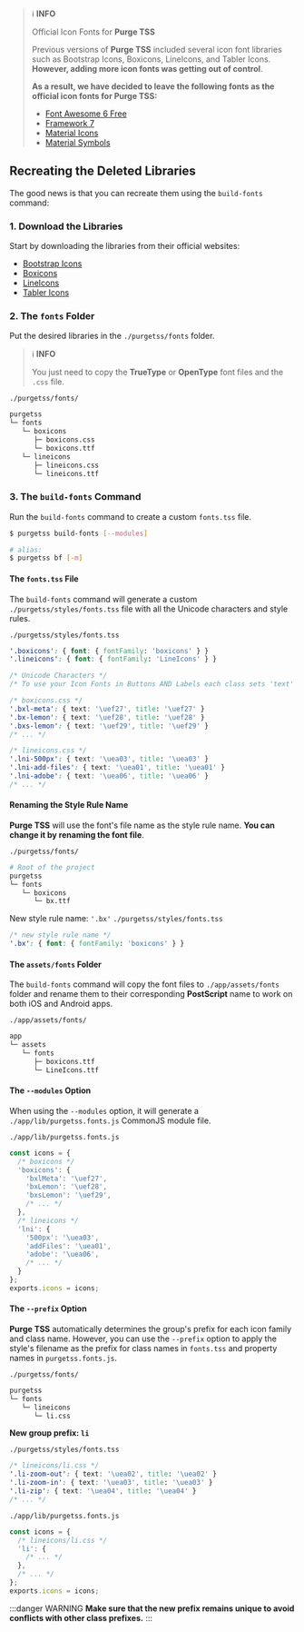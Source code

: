 > ℹ️ **INFO**
>
> Official Icon Fonts for **Purge TSS**
> 
> Previous versions of **Purge TSS** included several icon font libraries such as Bootstrap Icons, Boxicons, LineIcons, and Tabler Icons. **However, adding more icon fonts was getting out of control**.
> 
> **As a result, we have decided to leave the following fonts as the official icon fonts for Purge TSS:**
> 
> - [Font Awesome 6 Free](https://fontawesome.com)
> - [Framework 7](https://framework7.io/icons/)
> - [Material Icons](https://fonts.google.com/icons?icon.set=Material+Icons)
> - [Material Symbols](https://fonts.google.com/icons?icon.set=Material+Symbols)


## Recreating the Deleted Libraries
The good news is that you can recreate them using the `build-fonts` command:

### 1. Download the Libraries
Start by downloading the libraries from their official websites:

- [Bootstrap Icons](https://icons.getbootstrap.com)
- [Boxicons](https://boxicons.com)
- [LineIcons](https://lineicons.com/icons/?type=free)
- [Tabler Icons](https://tabler-icons.io)

### 2. The `fonts` Folder
Put the desired libraries in the `./purgetss/fonts` folder.

> ℹ️ **INFO**
>
> You just need to copy the **TrueType** or **OpenType** font files and the `.css` file.


`./purgetss/fonts/`
```bash
purgetss
└─ fonts
   └─ boxicons
      ├─ boxicons.css
      └─ boxicons.ttf
   └─ lineicons
      ├─ lineicons.css
      └─ lineicons.ttf
```

### 3. The `build-fonts` Command
Run the `build-fonts` command to create a custom `fonts.tss` file.

```bash
$ purgetss build-fonts [--modules]

# alias:
$ purgetss bf [-m]
```

#### The `fonts.tss` File
The `build-fonts` command will generate a custom `./purgetss/styles/fonts.tss` file with all the Unicode characters and style rules.

`./purgetss/styles/fonts.tss`
```css
'.boxicons': { font: { fontFamily: 'boxicons' } }
'.lineicons': { font: { fontFamily: 'LineIcons' } }

/* Unicode Characters */
/* To use your Icon Fonts in Buttons AND Labels each class sets 'text' and 'title' properties */

/* boxicons.css */
'.bxl-meta': { text: '\uef27', title: '\uef27' }
'.bx-lemon': { text: '\uef28', title: '\uef28' }
'.bxs-lemon': { text: '\uef29', title: '\uef29' }
/* ... */

/* lineicons.css */
'.lni-500px': { text: '\uea03', title: '\uea03' }
'.lni-add-files': { text: '\uea01', title: '\uea01' }
'.lni-adobe': { text: '\uea06', title: '\uea06' }
/* ... */
```

#### Renaming the Style Rule Name
**Purge TSS** will use the font's file name as the style rule name. **You can change it by renaming the font file**.

`./purgetss/fonts/`
```bash
# Root of the project
purgetss
└─ fonts
   └─ boxicons
      └─ bx.ttf
```

New style rule name: `'.bx'`
`./purgetss/styles/fonts.tss`
```css
/* new style rule name */
'.bx': { font: { fontFamily: 'boxicons' } }
```

#### The `assets/fonts` Folder
The `build-fonts` command will copy the font files to `./app/assets/fonts` folder and rename them to their corresponding **PostScript** name to work on both iOS and Android apps.

`./app/assets/fonts/`
```bash
app
└─ assets
   └─ fonts
      ├─ boxicons.ttf
      └─ LineIcons.ttf
```

#### The `--modules` Option
When using the `--modules` option, it will generate a `./app/lib/purgetss.fonts.js` CommonJS module file.

`./app/lib/purgetss.fonts.js`
```javascript
const icons = {
  /* boxicons */
  'boxicons': {
    'bxlMeta': '\uef27',
    'bxLemon': '\uef28',
    'bxsLemon': '\uef29',
    /* ... */
  },
  /* lineicons */
  'lni': {
    '500px': '\uea03',
    'addFiles': '\uea01',
    'adobe': '\uea06',
    /* ... */
  }
};
exports.icons = icons;
```

#### The `--prefix` Option

**Purge TSS** automatically determines the group's prefix for each icon family and class name. However, you can use the `--prefix` option to apply the style's filename as the prefix for class names in `fonts.tss` and property names in `purgetss.fonts.js`.

`./purgetss/fonts/`
```bash
purgetss
└─ fonts
   └─ lineicons
      └─ li.css
```

**New group prefix: `li`**

`./purgetss/styles/fonts.tss`
```css
/* lineicons/li.css */
'.li-zoom-out': { text: '\uea02', title: '\uea02' }
'.li-zoom-in': { text: '\uea03', title: '\uea03' }
'.li-zip': { text: '\uea04', title: '\uea04' }
/* ... */
```

`./app/lib/purgetss.fonts.js`
```javascript
const icons = {
  /* lineicons/li.css */
  'li': {
    /* ... */
  },
  /* ... */
};
exports.icons = icons;
```

:::danger WARNING
**Make sure that the new prefix remains unique to avoid conflicts with other class prefixes.**
:::
